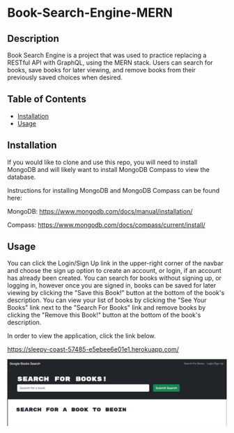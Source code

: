 # Book-Search-Engine-MERN

## Description

Book Search Engine is a project that was used to practice replacing a RESTful API with GraphQL, using the MERN stack. Users can search for books, save books for later viewing, and remove books from their previously saved choices when desired.

## Table of Contents

- [Installation](#installation)
- [Usage](#usage)

## Installation

If you would like to clone and use this repo, you will need to install MongoDB and will likely want to install MongoDB Compass to view the database.

Instructions for installing MongoDB and MongoDB Compass can be found here:

MongoDB: https://www.mongodb.com/docs/manual/installation/

Compass: https://www.mongodb.com/docs/compass/current/install/

## Usage

You can click the Login/Sign Up link in the upper-right corner of the navbar and choose the sign up option to create an account, or login, if an account has already been created. You can search for books without signing up, or logging in, however once you are signed in, books can be saved for later viewing by clicking the "Save this Book!" button at the bottom of the book's description. You can view your list of books by clicking the "See Your Books" link next to the "Search For Books" link and remove books by clicking the "Remove this Book!" button at the bottom of the book's description.

In order to view the application, click the link below.

https://sleepy-coast-57485-e5ebee6e01e1.herokuapp.com/


![alt text](client/public/assets/images/books-search-screenshot.png)

